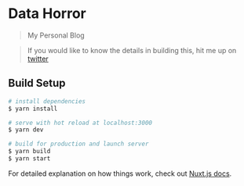 # Data Horror

> My Personal Blog

> If you would like to know the details in building this, hit me up on [twitter](https://twitter.com/@6ones)

## Build Setup

```bash
# install dependencies
$ yarn install

# serve with hot reload at localhost:3000
$ yarn dev

# build for production and launch server
$ yarn build
$ yarn start
```

For detailed explanation on how things work, check out [Nuxt.js docs](https://nuxtjs.org).
